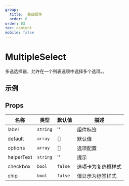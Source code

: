 ```yaml
---
group:
  title:  基础组件
  order: 0
order: 03
toc: content
mobile: false
---
```


# MultipleSelect

多选选择器，允许在一个列表选项中选择多个选项。。

## 示例

<code src="./examples/MultipleSelect" compact background="#fff"></code>



## Props

| 名称       | 类型     | 默认值  | 描述               |
| ---------- | -------- | ------- | ------------------ |
| label      | `string` | ''      | 组件标签           |
| default    | `array`  | []      | 默认值             |
| options    | `array`  | []      | 选项配置           |
| helperText | `string` | ''      | 提示               |
| checkbox   | `bool`   | `false` | 选项卡为复选框样式 |
| chip       | `bool`   | `false` | 值显示为标签样式   |

